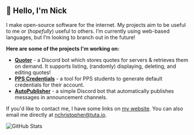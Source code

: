 ## 👋 Hello, I'm Nick

I make open-source software for the internet. My projects aim to be useful to me or (_hopefully_) useful to others. I’m currently using web-based languages, but I’m looking to branch out in the future!

**Here are some of the projects I'm working on:**

-   [**Quoter**](https://github.com/nickhasoccured/quoter) - a Discord bot which stores quotes for servers & retrieves them on demand. It supports listing, (randomly) displaying, deleting, and editing quotes!
-   [**PPS Credentials**](https://github.com/nickhasoccured/pps-credentials) - a tool for PPS students to generate default credentials for their account.
-   [**AutoPublisher**](https://github.com/nickhasoccured/autopublisher) - a simple Discord bot that automatically publishes messages in announcement channels.

If you'd like to contact me, I have some links on [my website](https://nchristopher.me). You can also email me directly at [nchristopher@tuta.io](mailto:nchristopher@tuta.io).

![GitHub Stats](https://github-readme-stats.vercel.app/api?username=nickhasoccured&show_icons=true&theme=dark&count_private=true)

